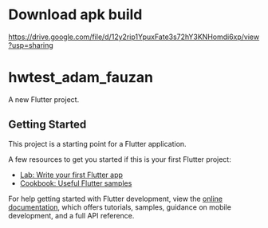 # Download apk build
https://drive.google.com/file/d/12y2rip1YpuxFate3s72hY3KNHomdi6xp/view?usp=sharing

# hwtest_adam_fauzan

A new Flutter project.

## Getting Started

This project is a starting point for a Flutter application.

A few resources to get you started if this is your first Flutter project:

- [Lab: Write your first Flutter app](https://docs.flutter.dev/get-started/codelab)
- [Cookbook: Useful Flutter samples](https://docs.flutter.dev/cookbook)

For help getting started with Flutter development, view the
[online documentation](https://docs.flutter.dev/), which offers tutorials,
samples, guidance on mobile development, and a full API reference.
